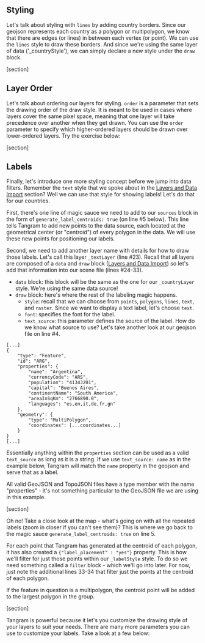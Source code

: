 ## Styling

Let's talk about styling with `lines` by adding country borders. Since our geojson represents each country as a polygon or multipolygon, we know that there are edges (or lines) in between each vertex (or point). We can use the `lines` style to draw these borders. And since we're using the same layer of data ('&#95;countryStyle'), we can simply declare a new style under the `draw` block.

[section]

## Layer Order

Let's talk about ordering our layers for styling. `order` is a parameter that sets the drawing order of the draw style. It is meant to be used in cases where layers cover the same pixel space, meaning that one layer will take precedence over another when they get drawn. You can use the `order` parameter to specify which higher-ordered layers should be drawn over lower-ordered layers. Try the exercise below:

[section]

## Labels

Finally, let's introduce one more styling concept before we jump into data filters. Remember the `text` style that we spoke about in the <a href="/#/minimum-map/min">Layers and Data Import</a> section? Well we can use that style for showing labels! Let's do that for our countries.

First, there's one line of magic sauce we need to add to our `sources` block in the form of `generate_label_centroids: true` (on line #5 below). This line tells Tangram to add new points to the data source, each located at the geometrical center (or "centroid") of every polygon in the data. We will use these new points for positioning our labels.

Second, we need to add another layer name with details for how to draw those labels. Let's call this layer `_textLayer` (line #23). Recall that all layers are composed of a `data` and `draw` block (<a href="/#/minimum-map/min">Layers and Data Import</a>) so let's add that information into our scene file (lines #24-33).

* `data` block: this block will be the same as the one for our `_countryLayer` style. We're using the same data source!
* `draw` block: here's where the rest of the labeling magic happens.
    * `style`: recall that we can choose from `points`, `polygons`, `lines`, `text`, and `raster`. Since we want to display a text label, let's choose `text`.
    * `font`: specifies the font for the label.
    * `text_source`: this parameter defines the source of the label. How do we know what source to use? Let's take another look at our geojson file on line #4.

<pre><code class="language-json">[...]
{
	"type": "Feature",
	"id": "ARG",
	"properties": {
		"name": "Argentina",
        "currencyCode": "ARS",
        "population": "41343201",
        "capital": "Buenos Aires",
        "continentName": "South America",
        "areaInSqKm": "2766890.0",
        "languages": "es,en,it,de,fr,gn"
	},
	"geometry": {
		"type": "MultiPolygon",
		"coordinates": [...coordinates...]
	}
}
[...]
</pre></code>

Essentially anything within the `properties` section can be used as a valid `text_source` as long as it is a string. If we use `text_source: name` as in the example below, Tangram will match the `name` property in the geojson and serve that as a label.

<div class='alert-message'>
All valid GeoJSON and TopoJSON files have a type member with the name "properties" - it's not something particular to the GeoJSON file we are using in this example.
</div>

[section]

Oh no! Take a close look at the map - what's going on with all the repeated labels (zoom in closer if you can't see them)? This is where we go back to the magic sauce `generate_label_centroids: true` on line 5.

For each point that Tangram has generated at the centroid of each polygon, it has also created a `{"label_placement" : "yes"}` property. This is how we'll filter for just those points within our `_labelStyle` style. To do so we need something called a `filter` block - which we'll go into later. For now, just note the additional lines 33-34 that filter just the points at the centroid of each polygon.

<div class='alert-message'>
If the feature in question is a multipolygon, the centroid point will be added to the largest polygon in the group.
</div>

[section]

Tangram is powerful because it let's you customize the drawing style of your layers to suit your needs. There are many more parameters you can use to customize your labels. Take a look at a few below:
